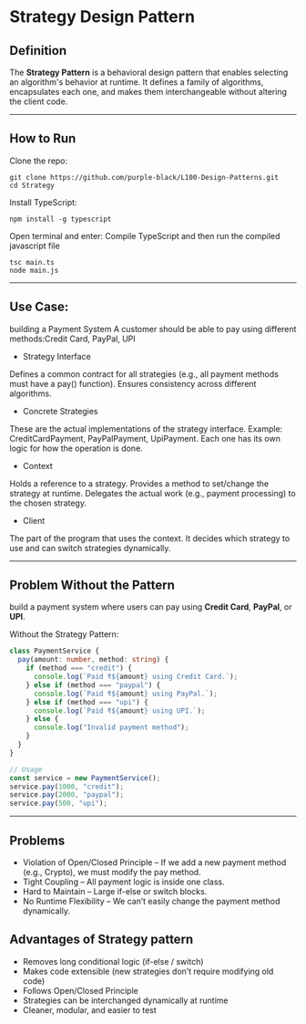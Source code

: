 # Strategy Design Pattern

##  Definition
The **Strategy Pattern** is a behavioral design pattern that enables selecting an algorithm's behavior at runtime. It defines a family of algorithms, encapsulates each one, and makes them interchangeable without altering the client code.

---

##  How to Run

Clone the repo:

```
git clone https://github.com/purple-black/L100-Design-Patterns.git
cd Strategy
```

Install TypeScript:

```
npm install -g typescript
```

Open terminal and enter:
Compile TypeScript and then run the compiled javascript file

```
tsc main.ts
node main.js
```

---

## Use Case: 
building a Payment System
A customer should be able to pay using different methods:Credit Card, PayPal, UPI

- Strategy Interface

Defines a common contract for all strategies (e.g., all payment methods must have a pay() function).
Ensures consistency across different algorithms.

- Concrete Strategies

These are the actual implementations of the strategy interface.
Example: CreditCardPayment, PayPalPayment, UpiPayment.
Each one has its own logic for how the operation is done.

- Context

Holds a reference to a strategy.
Provides a method to set/change the strategy at runtime.
Delegates the actual work (e.g., payment processing) to the chosen strategy.

- Client

The part of the program that uses the context.
It decides which strategy to use and can switch strategies dynamically.

---

## Problem Without the Pattern
build a payment system where users can pay using **Credit Card**, **PayPal**, or **UPI**.

Without the Strategy Pattern:

```ts
class PaymentService {
  pay(amount: number, method: string) {
    if (method === "credit") {
      console.log(`Paid ₹${amount} using Credit Card.`);
    } else if (method === "paypal") {
      console.log(`Paid ₹${amount} using PayPal.`);
    } else if (method === "upi") {
      console.log(`Paid ₹${amount} using UPI.`);
    } else {
      console.log("Invalid payment method");
    }
  }
}

// Usage
const service = new PaymentService();
service.pay(1000, "credit");
service.pay(2000, "paypal");
service.pay(500, "upi");

```

---

## Problems 

- Violation of Open/Closed Principle – If we add a new payment method (e.g., Crypto), we must modify the pay method.
- Tight Coupling – All payment logic is inside one class.
- Hard to Maintain – Large if-else or switch blocks.
- No Runtime Flexibility – We can’t easily change the payment method dynamically.

## Advantages of Strategy pattern

- Removes long conditional logic (if-else / switch)
- Makes code extensible (new strategies don’t require modifying old code)
- Follows Open/Closed Principle
- Strategies can be interchanged dynamically at runtime
- Cleaner, modular, and easier to test
